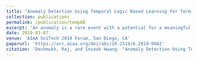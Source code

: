 ```yaml
---
title: "Anomaly Detection Using Temporal Logic Based Learning for Terminal Airspace Operations"
collection: publications
permalink: /publication/tempAD
excerpt: 'An anomaly is a rare event with a potential for a meaningful operational or safety related risk.  To assist air traffic controllers (ATCs) with airspace operation while ensuring high efficiency and safety, it is important to understand aircraft anomalies as observed by ATCs, and to analyze how operational anomalies are monitored. Modern data-mining and time-series data analysis techniques are powerful tools to generate anomaly detection models through machine learning, so that normal and abnormal time-series data can be identified. In this paper, we propose a temporal logic based learning algorithm that can generate data driven models for anomaly detection in the terminal airspace operations, which are easy to be interpreted in natural language and can express system properties such as human-readable bounds on time and physical parameters, thereby facilitating human feedback.  The proposed algorithm is demonstrated with real terminal airspace surveillance data, obtained from Airport Surface Detection Equipment - Model X (ASDE-X) and Terminal Automation Information Service (TAIS) datasets.'
date: 2019-01-07
venue: 'AIAA SciTech 2019 Forum, San Diego, CA'
paperurl: 'https://arc.aiaa.org/doi/abs/10.2514/6.2019-0682'
citation: 'Deshmukh, Raj, and Inseok Hwang. "Anomaly Detection Using Temporal Logic Based Learning for Terminal Airspace Operations." <i>AIAA Scitech 2019 Forum</i>. 2019.'
---
```

